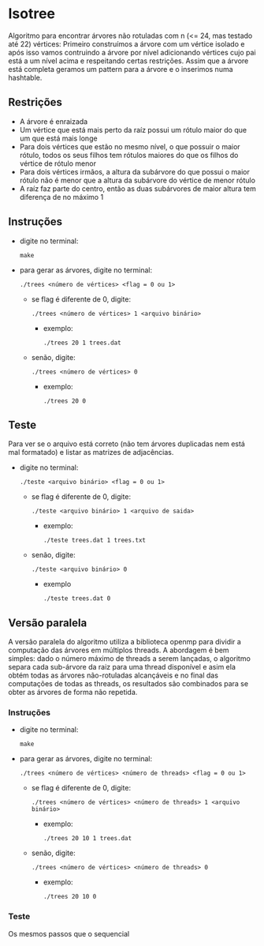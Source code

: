 # Isotree

Algoritmo para encontrar árvores não rotuladas com n (<= 24, mas testado até 22) vértices:
Primeiro construímos a árvore com um vértice isolado e após isso vamos contruindo a árvore
por nível adicionando vértices cujo pai está a um nível acima e respeitando certas restrições.
Assim que a árvore está completa geramos um pattern para a árvore e o inserimos numa hashtable.

## Restrições
- A árvore é enraizada
- Um vértice que está mais perto da raíz possui um rótulo maior do que um que está mais longe
- Para dois vértices que estão no mesmo nível, o que possuir o maior rótulo, todos os seus filhos tem rótulos maiores do que os filhos do vértice de rótulo menor
- Para dois vértices irmãos, a altura da subárvore do que possui o maior rótulo não é menor que a altura da subárvore do vértice de menor rótulo
- A raíz faz parte do centro, então as duas subárvores de maior altura tem diferença de no máximo 1

## Instruções

- digite no terminal:
	```
	make
	```
- para gerar as árvores, digite no terminal:
	```
	./trees <número de vértices> <flag = 0 ou 1>
	```
	- se flag é diferente de 0, digite: 
		```
		./trees <número de vértices> 1 <arquivo binário>
		```
		- exemplo: 
			```
			./trees 20 1 trees.dat
			```
	- senão, digite:
		```
		./trees <número de vértices> 0
		```
		- exemplo:
			```
			./trees 20 0
			```
## Teste

Para ver se o arquivo está correto (não tem árvores duplicadas nem está mal formatado) e listar as matrizes de adjacências.

- digite no terminal: 
	```
	./teste <arquivo binário> <flag = 0 ou 1>	
	```
	- se flag é diferente de 0, digite: 
		```
		./teste <arquivo binário> 1 <arquivo de saida>
		```
		- exemplo:
			```
			./teste trees.dat 1 trees.txt
			```
	- senão, digite: 
		```
		./teste <arquivo binário> 0
		```
		- exemplo
			```
			./teste trees.dat 0
			```

## Versão paralela
A versão paralela do algoritmo utiliza a biblioteca openmp para dividir a computação das árvores em múltiplos threads. 
A abordagem é bem simples: dado o número máximo de threads a serem lançadas, o algoritmo separa cada sub-árvore da raiz para uma thread disponível e asim ela obtém todas as árvores não-rotuladas alcançáveis e no final das computações de todas as threads, os resultados são combinados para se obter as árvores de forma não repetida.

### Instruções

- digite no terminal:
	```
	make
	```
- para gerar as árvores, digite no terminal:
	```
	./trees <número de vértices> <número de threads> <flag = 0 ou 1>
	```
	- se flag é diferente de 0, digite: 
		```
		./trees <número de vértices> <número de threads> 1 <arquivo binário>
		```
		- exemplo: 
			```
			./trees 20 10 1 trees.dat
			```
	- senão, digite:
		```
		./trees <número de vértices> <número de threads> 0
		```
		- exemplo:
			```
			./trees 20 10 0

### Teste
Os mesmos passos que o sequencial